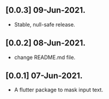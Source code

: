 ## [0.0.3]    09-Jun-2021.
* Stable, null-safe release.

## [0.0.2]    08-Jun-2021.
* change README.md file.

## [0.0.1]    07-Jun-2021.
* A flutter package to mask input text.
